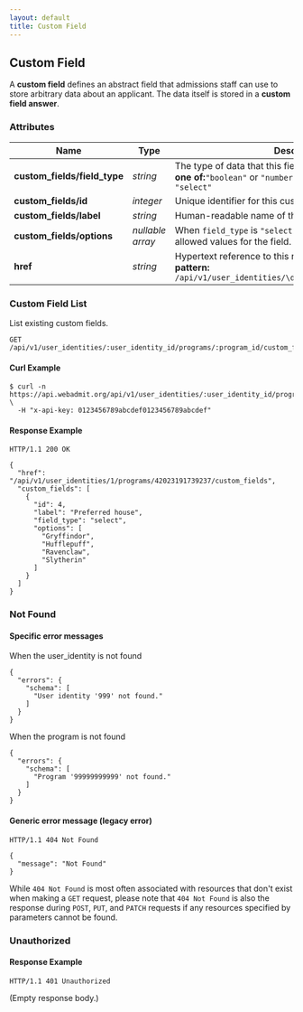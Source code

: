 ```yaml
---
layout: default
title: Custom Field
---
```


<!-- WARNING: This is an automatically generated file.  Do not modify directly.  See script/generate-docs. -->

<h2><a name="resource-custom_field">Custom Field</a></h2>

<p>A <strong>custom field</strong> defines an abstract field that admissions staff can use to store arbitrary data about an applicant.  The data itself is stored in a <strong>custom field answer</strong>.</p>


<h3>Attributes</h3>

<table><thead>
<tr>
<th>Name</th>
<th>Type</th>
<th>Description</th>
<th>Example</th>
</tr>
</thead><tbody>
<tr>
<td><strong>custom_fields/field_type</strong></td>
<td><em>string</em></td>
<td>The type of data that this field stores.<br/> <strong>one of:</strong><code>&quot;boolean&quot;</code> or <code>&quot;number&quot;</code> or <code>&quot;date&quot;</code> or <code>&quot;string&quot;</code> or <code>&quot;select&quot;</code></td>
<td><code>&quot;select&quot;</code></td>
</tr>
<tr>
<td><strong>custom_fields/id</strong></td>
<td><em>integer</em></td>
<td>Unique identifier for this custom field.</td>
<td><code>4</code></td>
</tr>
<tr>
<td><strong>custom_fields/label</strong></td>
<td><em>string</em></td>
<td>Human-readable name of this custom field.</td>
<td><code>&quot;Preferred house&quot;</code></td>
</tr>
<tr>
<td><strong>custom_fields/options</strong></td>
<td><em>nullable array</em></td>
<td>When <code>field_type</code> is <code>&quot;select&quot;</code>, this defines the list of allowed values for the field.  Otherwise, this is <code>null</code>.</td>
<td><code>[&quot;Gryffindor&quot;,&quot;Hufflepuff&quot;,&quot;Ravenclaw&quot;,&quot;Slytherin&quot;]</code></td>
</tr>
<tr>
<td><strong>href</strong></td>
<td><em>string</em></td>
<td>Hypertext reference to this resource.<br/> <strong>pattern:</strong> <code>/api/v1/user_identities/\d+/programs/\d+/custom_fields</code></td>
<td><code>&quot;/api/v1/user_identities/1/programs/42023191739237/custom_fields&quot;</code></td>
</tr>
</tbody></table>

<h3><a name="link-GET-custom_field-/api/v1/user_identities/:user_identity_id/programs/:program_id/custom_fields">Custom Field List</a></h3>

<p>List existing custom fields.</p>

<pre><code>GET /api/v1/user_identities/:user_identity_id/programs/:program_id/custom_fields
</code></pre>

<h4>Curl Example</h4>

<pre lang="bash"><code>$ curl -n https://api.webadmit.org/api/v1/user_identities/:user_identity_id/programs/:program_id/custom_fields \
  -H &quot;x-api-key: 0123456789abcdef0123456789abcdef&quot;
</code></pre>

<h4>Response Example</h4>

<pre><code>HTTP/1.1 200 OK
</code></pre>

<pre lang="json"><code>{
  &quot;href&quot;: &quot;/api/v1/user_identities/1/programs/42023191739237/custom_fields&quot;,
  &quot;custom_fields&quot;: [
    {
      &quot;id&quot;: 4,
      &quot;label&quot;: &quot;Preferred house&quot;,
      &quot;field_type&quot;: &quot;select&quot;,
      &quot;options&quot;: [
        &quot;Gryffindor&quot;,
        &quot;Hufflepuff&quot;,
        &quot;Ravenclaw&quot;,
        &quot;Slytherin&quot;
      ]
    }
  ]
}
</code></pre>

<h3>Not Found</h3>

<h4>Specific error messages</h4>

<p>When the user_identity is not found</p>

<pre lang="json"><code>{
  &quot;errors&quot;: {
    &quot;schema&quot;: [
      &quot;User identity &#39;999&#39; not found.&quot;
    ]
  }
}
</code></pre>

<p>When the program is not found</p>

<pre lang="json"><code>{
  &quot;errors&quot;: {
    &quot;schema&quot;: [
      &quot;Program &#39;99999999999&#39; not found.&quot;
    ]
  }
}
</code></pre>

<h4>Generic error message (legacy error)</h4>

<pre><code>HTTP/1.1 404 Not Found
</code></pre>

<pre lang="json"><code>{
  &quot;message&quot;: &quot;Not Found&quot;
}
</code></pre>

<p>While <code>404 Not Found</code> is most often associated with resources that don&#39;t exist when making a <code>GET</code> request, please note that <code>404 Not Found</code> is also the response during <code>POST</code>, <code>PUT</code>, and <code>PATCH</code> requests if any resources specified by parameters cannot be found.</p>

<h3>Unauthorized</h3>

<h4>Response Example</h4>

<pre><code>HTTP/1.1 401 Unauthorized
</code></pre>

<p>(Empty response body.)</p>

